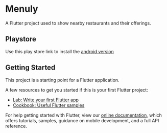 # Menuly

A Flutter project used to show nearby restaurants and their offerings.

## Playstore
Use this play store link to install the [android version](https://play.google.com/store/apps/details?id=com.metrixio.menuly)

## Getting Started

This project is a starting point for a Flutter application.

A few resources to get you started if this is your first Flutter project:

- [Lab: Write your first Flutter app](https://flutter.dev/docs/get-started/codelab)
- [Cookbook: Useful Flutter samples](https://flutter.dev/docs/cookbook)

For help getting started with Flutter, view our
[online documentation](https://flutter.dev/docs), which offers tutorials,
samples, guidance on mobile development, and a full API reference.
